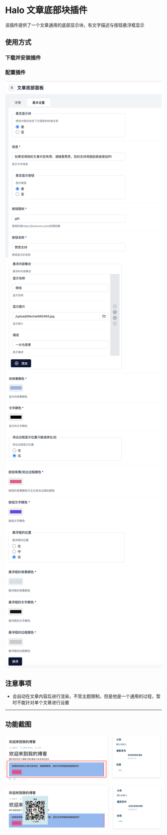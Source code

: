 # Halo 文章底部块插件

该插件提供了一个文章通用的底部显示块，有文字描述与按钮悬浮框显示


## 使用方式
### 下载并安装插件
### 配置插件
![1](images/config-1.png)
![2](images/config-2.png)
![3](images/config-3.png)

## 注意事项

- 会自动在文章内容后进行渲染，不受主题限制，但是他是一个通用的过程，暂时不能针对单个文章进行设置
----

## 功能截图
![img.png](images/show-1.png)
![img.png](images/show-2.png)